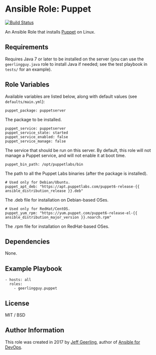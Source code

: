 # Ansible Role: Puppet

[![Build Status](https://travis-ci.com/geerlingguy/ansible-role-puppet.svg?branch=master)](https://travis-ci.com/geerlingguy/ansible-role-puppet)

An Ansible Role that installs [Puppet](https://www.docker.com) on Linux.

## Requirements

Requires Java 7 or later to be installed on the server (you can use the `geerlingguy.java` role to install Java if needed; see the test playbook in `tests/` for an example).

## Role Variables

Available variables are listed below, along with default values (see `defaults/main.yml`):

    puppet_package: puppetserver

The package to be installed.

    puppet_service: puppetserver
    puppet_service_state: started
    puppet_service_enabled: false
    puppet_service_manage: false

The service that should be run on this server. By default, this role will not manage a Puppet service, and will not enable it at boot time.

    puppet_bin_path: /opt/puppetlabs/bin

The path to all the Puppet Labs binaries (after the package is installed).

    # Used only for Debian/Ubuntu.
    puppet_apt_deb: "https://apt.puppetlabs.com/puppet6-release-{{ ansible_distribution_release }}.deb"

The .deb file for installation on Debian-based OSes.

    # Used only for RedHat/CentOS.
    puppet_yum_rpm: "https://yum.puppet.com/puppet6-release-el-{{ ansible_distribution_major_version }}.noarch.rpm"

The .rpm file for installation on RedHat-based OSes.

## Dependencies

None.

## Example Playbook

    - hosts: all
      roles:
        - geerlingguy.puppet

## License

MIT / BSD

## Author Information

This role was created in 2017 by [Jeff Geerling](https://www.jeffgeerling.com/), author of [Ansible for DevOps](https://www.ansiblefordevops.com/).
